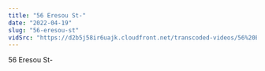 ```yaml
---
title: "56 Eresou St-"
date: "2022-04-19"
slug: "56-eresou-st"
vidSrc: "https://d2b5j58ir6uajk.cloudfront.net/transcoded-videos/56%20Eresou%20St-.mp4"
---
```


56 Eresou St-
